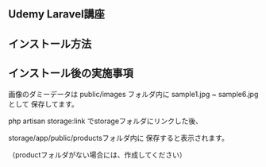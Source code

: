 ## Udemy Laravel講座


## インストール方法


## インストール後の実施事項

画像のダミーデータは
public/images フォルダ内に
sample1.jpg ~ sample6.jpg として
保存してます。

php artisan storage:link
でstorageフォルダにリンクした後、

storage/app/public/productsフォルダ内に
保存すると表示されます。

（productフォルダがない場合には、作成してください）
